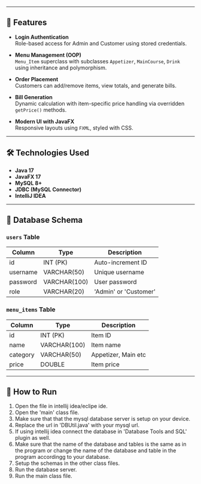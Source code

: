 
---

## 🧠 Features

- **Login Authentication**  
  Role-based access for Admin and Customer using stored credentials.

- **Menu Management (OOP)**  
  `Menu_Item` superclass with subclasses `Appetizer`, `MainCourse`, `Drink` using inheritance and polymorphism.

- **Order Placement**  
  Customers can add/remove items, view totals, and generate bills.

- **Bill Generation**  
  Dynamic calculation with item-specific price handling via overridden `getPrice()` methods.

- **Modern UI with JavaFX**  
  Responsive layouts using `FXML`, styled with CSS.

---

## 🛠️ Technologies Used

- **Java 17**
- **JavaFX 17**
- **MySQL 8+**
- **JDBC (MySQL Connector)**
- **IntelliJ IDEA**

---

## 🧩 Database Schema

### `users` Table

| Column     | Type         | Description        |
|------------|--------------|--------------------|
| id         | INT (PK)     | Auto-increment ID  |
| username   | VARCHAR(50)  | Unique username    |
| password   | VARCHAR(100) | User password      |
| role       | VARCHAR(20)  | 'Admin' or 'Customer' |

### `menu_items` Table

| Column     | Type         | Description         |
|------------|--------------|---------------------|
| id         | INT (PK)     | Item ID             |
| name       | VARCHAR(100) | Item name           |
| category   | VARCHAR(50)  | Appetizer, Main etc |
| price      | DOUBLE       | Item price          |

---

## 🔌 How to Run

1. Open the file in intellij idea/eclipe ide.
2. Open the 'main' class file.
3. Make sure that that the mysql database server is setup on your device.
4. Replace the url in 'DBUtil.java' with your mysql url.
5. If using intellij idea connect the database in 'Database Tools and SQL' plugin as well.
6. Make sure that the name of the database and tables is the same as in the program or change the name of the database and table in the program accordingg to your database.
7. Setup the schemas in the other class files.
8. Run the database server.
9. Run the main class file.
